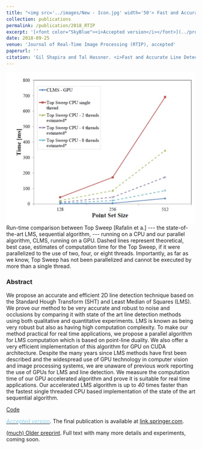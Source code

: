 ```yaml
---
title: "<img src='../images/New - Icon.jpg' width='50'> Fast and Accurate Line Detection with GPU-Based Least Median of Squares"
collection: publications
permalink: /publication/2018_RTIP
excerpt: '[<font color="SkyBlue"><i>Accepted version</i></font>](../projects/GPU_LMS/ShapiraHassner2018GPU_LMS.pdf)'
date: 2018-09-25
venue: 'Journal of Real-Time Image Processing (RTIP), accepted'
paperurl: ''
citation: 'Gil Shapira and Tal Hassner. <i>Fast and Accurate Line Detection with GPU-Based Least Median of Squares.</i> Journal of Real-Time Image Processing (RTIP), accepted.'
---
```



<!-- excerpt: '[<font color="SkyBlue"><i>(much) Older preprint (link to new version forthcoming)</i></font>](https://arxiv.org/pdf/1510.01041.pdf)' -->
<!-- excerpt: '[<font color="SkyBlue"><i>Download paper</i></font>](../projects/siftscales/HassneretalTPAMI16.pdf)'-->

<img src='../projects/GPU_LMS/teaser1.jpg'><br/>
Run-time comparison between Top Sweep [Rafalin et a.] --- the state-of-the-art LMS, sequential algorithm, --- running on a CPU and our parallel algorithm, CLMS, running on a GPU. Dashed lines represent theoretical, best case, estimates of computation time for the Top Sweep, if it were parallelized to the use of two, four, or eight threads. Importantly, as far as we know, Top Sweep has not been parallelized and cannot be executed by more than a single thread.



### Abstract
We propose an accurate and efficient 2D line detection technique based on the Standard Hough Transform (SHT) and Least Median of Squares (LMS). We prove our method to be very accurate and robust to noise and occlusions by comparing it with state of the art line detection methods using both qualitative and quantitative experiments.
LMS is known as being very robust but also as having high computation complexity. To make our method practical for real time applications, we propose a parallel algorithm for LMS computation which is based on point-line duality. We also offer a very efficient implementation of this algorithm for GPU on CUDA architecture. Despite the many years since LMS methods have first been described and the widespread use of GPU technology in computer vision and image processing systems, we are unaware of previous work reporting the use of GPUs for LMS and line detection. We measure the computation time of our GPU accelerated algorithm and prove it is suitable for real time applications. Our accelerated LMS algorithm is up to *40* times faster than the fastest single threaded CPU based implementation of the state of the art sequential algorithm.


[Code](https://github.com/ligaripash/CudaLMS2D)

[<font color="SkyBlue"><i>Accepted version</i></font>](../projects/GPU_LMS/ShapiraHassner2018GPU_LMS.pdf). The final publication is available at [link.springer.com](https://rdcu.be/8Eww).

[(much) Older preprint](https://arxiv.org/pdf/1510.01041.pdf). Full text with many more details and experiments, coming soon.
